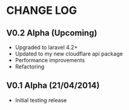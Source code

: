 CHANGE LOG
==========


## V0.2 Alpha (Upcoming)

* Upgraded to laravel 4.2+
* Updated to my new cloudflare api package
* Performance improvements
* Refactoring


## V0.1 Alpha (21/04/2014)

* Initial testing release
